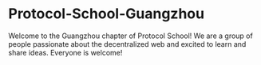 # Protocol-School-Guangzhou
Welcome to the Guangzhou chapter of Protocol School! We are a group of people passionate about the decentralized web and excited to learn and share ideas. Everyone is welcome!
